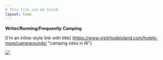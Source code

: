 ```yaml
---
# This file can be blank
layout: home
---
```

**Writer/Running/Frequently Camping**

[I'm an inline-style link with title] (https://www.visitrhodeisland.com/hotels-more/campgrounds/ "camping sites in RI")

![](https://images.unsplash.com/photo-1504280390367-361c6d9f38f4?ixlib=rb-1.2.1&ixid=eyJhcHBfaWQiOjEyMDd9&w=1000&q=80)


